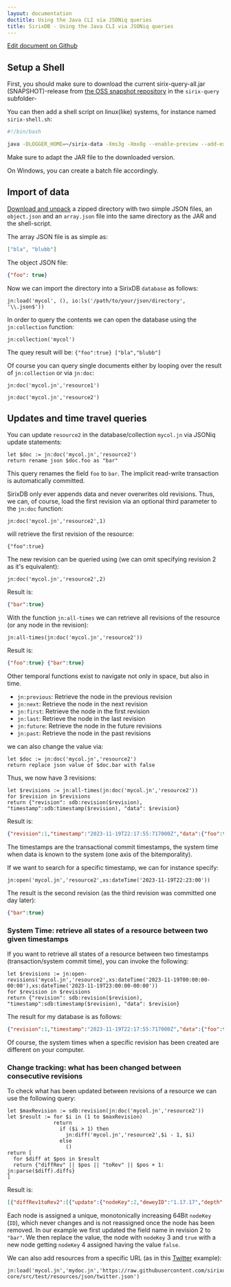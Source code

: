 ```yaml
---
layout: documentation
doctitle: Using the Java CLI via JSONiq queries
title: SirixDB - Using the Java CLI via JSONiq queries
---
```


[Edit document on Github](https://github.com/sirixdb/sirixdb.github.io/edit/master/docs/jsoniq-tutorial.md)

## Setup a Shell
First, you should make sure to download the current sirix-query-all.jar (SNAPSHOT)-release from [the OSS snapshot repository](https://oss.sonatype.org/content/repositories/snapshots/io/sirix/) in the `sirix-query` subfolder-

You can then add a shell script on linux(like) systems, for instance named `sirix-shell.sh`:

```bash
#!/bin/bash

java -DLOGGER_HOME=~/sirix-data -Xms3g -Xmx8g --enable-preview --add-exports=java.base/jdk.internal.ref=ALL-UNNAMED --add-exports=java.base/sun.nio.ch=ALL-UNNAMED --add-exports=jdk.unsupported/sun.misc=ALL-UNNAMED --add-exports=jdk.compiler/com.sun.tools.javac.file=ALL-UNNAMED --add-opens=jdk.compiler/com.sun.tools.javac=ALL-UNNAMED --add-opens=java.base/java.lang=ALL-UNNAMED --add-opens=java.base/java.lang.reflect=ALL-UNNAMED --add-opens=java.base/java.io=ALL-UNNAMED --add-opens=java.base/java.util=ALL-UNNAMED -XX:+UseZGC -jar sirix-query-0.10.4-all.jar -iq
```

Make sure to adapt the JAR file to the downloaded version.

On Windows, you can create a batch file accordingly.

## Import of data
[Download and unpack](https://github.com/sirixdb/sirixdb.github.io/raw/master/files/json.tar.gz) a zipped directory with two simple JSON files, an `object.json` and an `array.json` file into the same directory as the JAR and the shell-script.

The array JSON file is as simple as:

```json
["bla", "blubb"]
```

The object JSON file:

```json
{"foo": true}
```

Now we can import the directory into a SirixDB `database` as follows:

```xquery
jn:load('mycol', (), io:ls('/path/to/your/json/directory', '\\.json$'))
```

In order to query the contents we can open the database using the `jn:collection` function:

```xquery
jn:collection('mycol')
```

The quey result will be: `{"foo":true} ["bla","blubb"]`

Of course you can query single documents either by looping over the result of `jn:collection` or via `jn:doc`:

```xquery
jn:doc('mycol.jn','resource1')
```

```xquery
jn:doc('mycol.jn','resource2')
```


## Updates and time travel queries

You can update `resource2` in the database/collection `mycol.jn` via JSONiq update statements:

```xquery
let $doc := jn:doc('mycol.jn','resource2')
return rename json $doc.foo as "bar"
```
This query renames the field `foo` to `bar`. The implicit read-write transaction is automatically committed.

SirixDB only ever appends data and never overwrites old revisions. Thus, we can, of course, load the first revision via an optional third parameter to the `jn:doc` function:

```xquery
jn:doc('mycol.jn','resource2',1)
```

will retrieve the first revision of the resource:

```
{"foo":true}
```

The new revision can be queried using (we can omit specifying revision 2 as it's equivalent):

```xquery
jn:doc('mycol.jn','resource2',2)
```

Result is:

```json
{"bar":true}
```

With the function `jn:all-times` we can retrieve all revisions of the resource (or any node in the revision):

```xquery
jn:all-times(jn:doc('mycol.jn','resource2'))
```

Result is:

```json
{"foo":true} {"bar":true}
```

Other temporal functions exist to navigate not only in space, but also in time.
- `jn:previous`: Retrieve the node in the previous revision
- `jn:next`: Retrieve the node in the next revision
- `jn:first`: Retrieve the node in the first revision
- `jn:last`: Retrieve the node in the last revision
- `jn:future`: Retrieve the node in the future revisions
- `jn:past`: Retrieve the node in the past revisions

we can also change the value via:

```xquery
let $doc := jn:doc('mycol.jn','resource2')
return replace json value of $doc.bar with false
```

Thus, we now have 3 revisions:

```xquery
let $revisions := jn:all-times(jn:doc('mycol.jn','resource2'))
for $revision in $revisions
return {"revision": sdb:revision($revision), "timestamp":sdb:timestamp($revision), "data": $revision}
```

Result is:

```json
{"revision":1,"timestamp":"2023-11-19T22:17:55:717000Z","data":{"foo":true}} {"revision":2,"timestamp":"2023-11-19T22:19:38:157000Z","data":{"bar":true}} {"revision":3,"timestamp":"2023-11-20T17:59:38:68000Z","data":{"bar":false}}
```

The timestamps are the transactional commit timestamps, the system time when data is known to the system (one axis of the bitemporality).

If we want to search for a specific timestamp, we can for instance specify:

```xquery
jn:open('mycol.jn','resource2',xs:dateTime('2023-11-19T22:23:00'))
```

The result is the second revision (as the third revision was committed one day later):

```json
{"bar":true}
```
### System Time: retrieve all states of a resource between two given timestamps 
If you want to retrieve all states of a resource between two timestamps (transaction/system commit time), you can invoke the following:

```xquery
let $revisions := jn:open-revisions('mycol.jn','resource2',xs:dateTime('2023-11-19T00:00:00-00:00'),xs:dateTime('2023-11-19T23:00:00-00:00'))
for $revision in $revisions
return {"revision": sdb:revision($revision), "timestamp":sdb:timestamp($revision), "data": $revision}
```

The result for my database is as follows:

```json
{"revision":1,"timestamp":"2023-11-19T22:17:55:717000Z","data":{"foo":true}} {"revision":2,"timestamp":"2023-11-19T22:19:38:157000Z","data":{"bar":true}}
```

Of course, the system times when a specific revision has been created are different on your computer.

### Change tracking: what has been changed between consecutive revisions
To check what has been updated between revisions of a resource we can use the following query:

```xquery
let $maxRevision := sdb:revision(jn:doc('mycol.jn','resource2'))
let $result := for $i in (1 to $maxRevision)
               return
                 if ($i > 1) then
                   jn:diff('mycol.jn','resource2',$i - 1, $i)
                 else
                   ()
return [
  for $diff at $pos in $result
  return {"diffRev" || $pos || "toRev" || $pos + 1: jn:parse($diff).diffs}
]
```

Result is:

```json
[{"diffRev1toRev2":[{"update":{"nodeKey":2,"deweyID":"1.17.17","depth":2,"name":"bar"}}]},{"diffRev2toRev3":[{"replace":{"oldNodeKey":3,"newNodeKey":4,"deweyID":"1.17.17.0","depth":2,"type":"boolean","data":false}}]}]
```
Each node is assigned a unique, monotonically increasing 64Bit `nodeKey` (`ID`), which never changes and is not reassigned once the node has been removed.
In our example we first updated the field name in revision 2 to `"bar"`. We then replace the value, the node with `nodeKey` 3 and `true` with a new node getting `nodeKey` 4 assigned having the value `false`.


We can also add resources from a specific URL (as in this [Twitter](https://github.com/sirixdb/sirix/blob/main/bundles/sirix-core/src/test/resources/json/twitter.json) example):

```xquery
jn:load('mycol.jn','mydoc.jn','https://raw.githubusercontent.com/sirixdb/sirix/main/bundles/sirix-core/src/test/resources/json/twitter.json')
```
